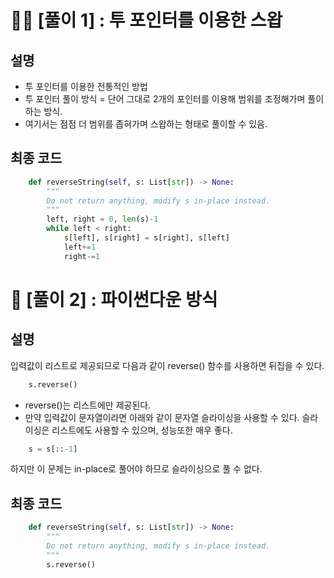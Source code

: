 # 🧚‍♀️ [풀이 1] : 투 포인터를 이용한 스왑

## 설명

-   투 포인터를 이용한 전통적인 방법
-   투 포인터 풀이 방식 = 단어 그대로 2개의 포인터를 이용해 범위를 조정해가며 풀이하는 방식.
-   여기서는 점점 더 범위를 좁혀가며 스왑하는 형태로 풀이할 수 있음.

## 최종 코드

```python
    def reverseString(self, s: List[str]) -> None:
        """
        Do not return anything, modify s in-place instead.
        """
        left, right = 0, len(s)-1
        while left < right:
            s[left], s[right] = s[right], s[left]
            left+=1
            right-=1
```

# 🧚 [풀이 2] : 파이썬다운 방식

## 설명

입력값이 리스트로 제공되므로 다음과 같이 reverse() 함수를 사용하면 뒤집을 수 있다.

```python
    s.reverse()
```

-   reverse()는 리스트에만 제공된다.
-   만약 입력값이 문자열이라면 아래와 같이 문자열 슬라이싱을 사용할 수 있다.
    슬라이싱은 리스트에도 사용할 수 있으며, 성능또한 매우 좋다.

```python
    s = s[::-1]
```

하지만 이 문제는 in-place로 풀어야 하므로 슬라이싱으로 풀 수 없다.

## 최종 코드

```python
    def reverseString(self, s: List[str]) -> None:
        """
        Do not return anything, modify s in-place instead.
        """
        s.reverse()
```
